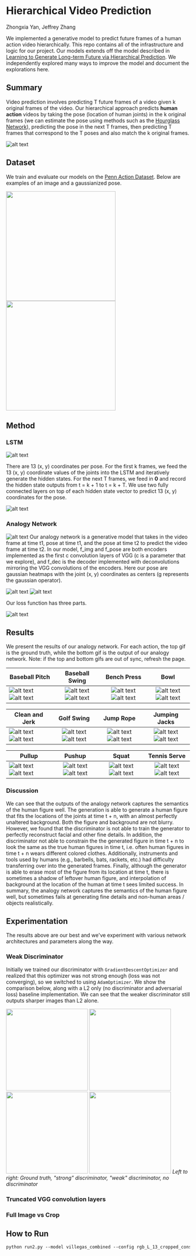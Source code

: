 # Hierarchical Video Prediction

Zhongxia Yan, Jeffrey Zhang

We implemented a generative model to predict future frames of a human action video hierarchically. This repo contains all of the infrastructure and logic for our project. Our models extends off the model described in [Learning to Generate Long-term Future via Hierarchical Prediction](https://sites.google.com/a/umich.edu/rubenevillegas/hierch_vid). We independently explored many ways to improve the model and document the explorations here.

## Summary
Video prediction involves predicting T future frames of a video given k original frames of the video. Our hierarchical approach predicts **human action** videos by taking the pose (location of human joints) in the k original frames (we can estimate the pose using methods such as the [Hourglass Network](https://arxiv.org/abs/1603.06937)), predicting the pose in the next T frames, then predicting T frames that correspond to the T poses and also match the k original frames.

![alt text](resources/model_overview.png)

## Dataset
We train and evaluate our models on the [Penn Action Dataset](http://dreamdragon.github.io/PennAction/). Below are examples of an image and a gaussianized pose.

<img src="resources/penn_action_image_ex.jpg" width="300"> <img src="resources/penn_action_heatmap_ex.png" width="300">

## Method
### LSTM

![alt text](resources/lstm.png)

There are 13 (x, y) coordinates per pose. For the first k frames, we feed the 13 (x, y) coordinate values of the joints into the LSTM and iteratively generate the hidden states. For the next T frames, we feed in **0** and record the hidden state outputs from t = k + 1 to t = k + T. We use two fully connected layers on top of each hidden state vector to predict 13 (x, y) coordinates for the pose.

![alt text](resources/lstm_equations.png)

### Analogy Network

![alt text](resources/analogy.png)
Our analogy network is a generative model that takes in the video frame at time t1, pose at time t1, and the pose at time t2 to predict the video frame at time t2. In our model, f_img and f_pose are both encoders implemented as the first c convolution layers of VGG (c is a parameter that we explore), and f_dec is the decoder implemented with deconvolutions mirroring the VGG convolutions of the encoders. Here our pose are gaussian heatmaps with the joint (x, y) coordinates as centers (g represents the gaussian operator).

![alt text](resources/analogy_generator_equation.png)
![alt text](resources/analogy_network_generator.png)

Our loss function has three parts.

![alt text](resources/analogy_losses.png)

## Results
We present the results of our analogy network. For each action, the top gif is the ground truth, while the bottom gif is the output of our analogy network. Note: if the top and bottom gifs are out of sync, refresh the page.

|   Baseball Pitch   |  Baseball Swing  | Bench Press | Bowl |
| ------------- |:-------------:|:-----:|:-----:|
| ![alt text](results/baseball_pitch/true.gif) ![alt text](results/baseball_pitch/adam_feat.gif)   | ![alt text](results/baseball_swing/true.gif) ![alt text](results/baseball_swing/adam_feat.gif)  | ![alt text](results/bench_press/true.gif) ![alt text](results/bench_press/adam_feat.gif) | ![alt text](results/bowl/true.gif) ![alt text](results/bowl/adam_feat.gif)  |

|   Clean and Jerk  |  Golf Swing  | Jump Rope | Jumping Jacks |
| ------------- |:-------------:|:-----:|:-----:|
| ![alt text](results/clean_and_jerk/true.gif) ![alt text](results/clean_and_jerk/adam_feat.gif)   | ![alt text](results/golf_swing/true.gif) ![alt text](results/golf_swing/adam_feat.gif)  | ![alt text](results/jump_rope/true.gif) ![alt text](results/jump_rope/adam_feat.gif) | ![alt text](results/jumping_jacks/true.gif) ![alt text](results/jumping_jacks/adam_feat.gif)  |

|   Pullup  |  Pushup  | Squat | Tennis Serve |
| ------------- |:-------------:|:-----:|:-----:|
| ![alt text](results/pullup/true.gif) ![alt text](results/pullup/adam_feat.gif)   | ![alt text](results/pushup/true.gif) ![alt text](results/pushup/adam_feat.gif)  | ![alt text](results/squat/true.gif) ![alt text](results/squat/adam_feat.gif) | ![alt text](results/tennis_serve/true.gif) ![alt text](results/tennis_serve/adam_feat.gif)  |

### Discussion
We can see that the outputs of the analogy network captures the semantics of the human figure well. The generation is able to generate a human figure that fits the locations of the joints at time t + n, with an almost perfectly unaltered background. Both the figure and background are not blurry. However, we found that the discriminator is not able to train the generator to perfectly reconstruct facial and other fine details. In addition, the discriminator not able to constrain the the generated figure in time t + n to look the same as the true human figures in time t, i.e. often human figures in time t + n wears different colored clothes. Additionally, instruments and tools used by humans (e.g., barbells, bats, rackets, etc.) had difficulty transferring over into the generated frames. Finally, although the generator is able to erase most of the figure from its location at time t, there is sometimes a shadow of leftover human figure, and interpolation of background at the location of the human at time t sees limited success. In summary, the analogy network captures the semantics of the human figure well, but sometimes fails at generating fine details and non-human areas / objects realistically.

## Experimentation

The results above are our best and we've experiment with various network architectures and parameters along the way.

### Weak Discriminator
Initially we trained our discriminator with `GradientDescentOptimizer` and realized that this optimizer was not strong enough (loss was not converging), so we switched to using `AdamOptimizer`. We show the comparison below, along with a L2 only (no discriminator and adversarial loss) baseline implementation. We can see that the weaker discriminator still outputs sharper images than L2 alone.

<p>
	<img src="results/baseball_pitch/true.gif" width="224"> <img src="results/baseball_pitch/adam_feat.gif" width="224"> <img src="results/baseball_pitch/sgd_conv4.gif" width="224"> <img src="results/baseball_pitch/l2.gif" width="224">
	<em>Left to right: Ground truth, "strong" discriminator, "weak" discriminator, no discriminator</em>
</p>

### Truncated VGG convolution layers

### Full Image vs Crop


## How to Run
```markdown
python run2.py --model villegas_combined --config rgb_L_13_cropped_consistent 
```

